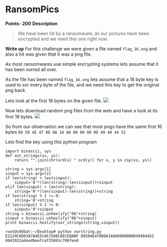 # RansomPics 
**Points- 200**
**Description**
> We have been hit by a ransomware, all our pictures have been encrypted and we need this one right now.

**Write up**
For this challenge we were given a file named `flag_16.xng` and also a hit was given that it was a png file. 

As most ransomwares use simple encrypting systems lets assume that it has been xorred all over.

As the file has been named `flag_16.xng` lets assume that a 16 byte key is used to xor every byte of the file, and we need this key to get the original png back.

Lets look at the first 16 bytes on the given file.
![](https://i.imgur.com/3qL5JJY.png)

Now lets download random png files from the web and have a look at its first 16 bytes.
![](https://i.imgur.com/shC1cqH.png)

So from our observation we can see that most pngs have the same first 16 bytes `89 50 4E 47 0D 0A 1A 0A 00 00 00 0D 49 48 44 52`


Lets find the key using this python program

```
import binascii, sys
def xor_strings(xs, ys):
	return "".join(chr(ord(x) ^ ord(y)) for x, y in zip(xs, ys))

string = sys.argv[1]
sinput = sys.argv[2]
if len(string) > len(sinput):
	sinput='0'*(len(string)-len(sinput))+sinput
elif len(sinput) > len(string):
	string='0'*(len(sinput)-len(string))+string
if len(string) % 2 != 0:
	string='0'+string
if len(sinput) % 2 != 0:
	sinput='0'+sinput
string = binascii.unhexlify("0b"+string)
sinput = binascii.unhexlify("0b"+sinput)
print binascii.hexlify(xor_strings(string,sinput))
```

```
root@c0dbat:~/Desktop# python xorstring.py E2124C6DD3A7A4E5CAF2588C8ECEBABF 89504E470D0A1A0A0000000D49484452
6b42022adeadbeefcaf25881c786feed
```
